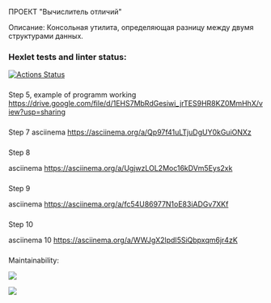 ПРОЕКТ "Вычислитель отличий"

Описание:
Консольная утилита, определяющая разницу между двумя структурами данных.

### Hexlet tests and linter status:
[![Actions Status](https://github.com/DaryaSHCH/java-project-71/workflows/hexlet-check/badge.svg)](https://github.com/DaryaSHCH/java-project-71/actions)

###
Step 5, example of programm working
https://drive.google.com/file/d/1EHS7MbRdGesiwi_jrTES9HR8KZ0MmHhX/view?usp=sharing

###
Step 7
asciinema https://asciinema.org/a/Qp97f41uLTjuDgUY0kGuiONXz

###
Step 8

asciinema https://asciinema.org/a/UgjwzLOL2Moc16kDVm5Eys2xk

### 
Step 9 

asciinema https://asciinema.org/a/fc54U86977N1oE83iADGv7XKf

###
Step 10

asciinema 10 https://asciinema.org/a/WWJgX2lpdI5SiQbpxqm6jr4zK

### 
Maintainability:

<a href="https://codeclimate.com/github/DaryaSHCH/java-project-71/maintainability"><img src="https://api.codeclimate.com/v1/badges/fd0275bc7227caa79e7e/maintainability" /></a>

<a href="https://codeclimate.com/github/DaryaSHCH/java-project-71/test_coverage"><img src="https://api.codeclimate.com/v1/badges/fd0275bc7227caa79e7e/test_coverage" /></a>
